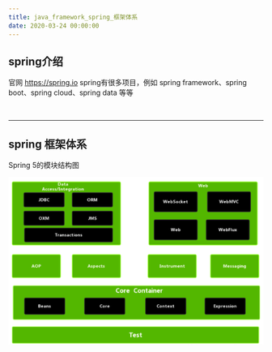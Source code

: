 ```yaml
---
title: java_framework_spring_框架体系
date: 2020-03-24 00:00:00
---
```


## spring介绍

官网 https://spring.io
spring有很多项目，例如 spring framework、spring boot、spring cloud、spring data 等等

<br/>
<hr/>

## spring 框架体系

Spring 5的模块结构图

![spring框架体系](../../../resource/spring_框架体系_框架图.png)
